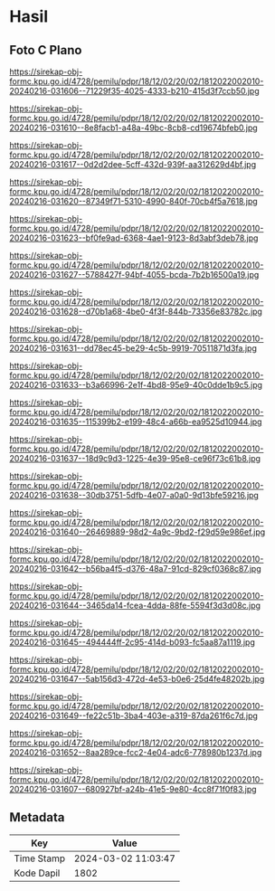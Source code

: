 # Hasil

## Foto C Plano

https://sirekap-obj-formc.kpu.go.id/4728/pemilu/pdpr/18/12/02/20/02/1812022002010-20240216-031606--71229f35-4025-4333-b210-415d3f7ccb50.jpg

https://sirekap-obj-formc.kpu.go.id/4728/pemilu/pdpr/18/12/02/20/02/1812022002010-20240216-031610--8e8facb1-a48a-49bc-8cb8-cd19674bfeb0.jpg

https://sirekap-obj-formc.kpu.go.id/4728/pemilu/pdpr/18/12/02/20/02/1812022002010-20240216-031617--0d2d2dee-5cff-432d-939f-aa312629d4bf.jpg

https://sirekap-obj-formc.kpu.go.id/4728/pemilu/pdpr/18/12/02/20/02/1812022002010-20240216-031620--87349f71-5310-4990-840f-70cb4f5a7618.jpg

https://sirekap-obj-formc.kpu.go.id/4728/pemilu/pdpr/18/12/02/20/02/1812022002010-20240216-031623--bf0fe9ad-6368-4ae1-9123-8d3abf3deb78.jpg

https://sirekap-obj-formc.kpu.go.id/4728/pemilu/pdpr/18/12/02/20/02/1812022002010-20240216-031627--5788427f-94bf-4055-bcda-7b2b16500a19.jpg

https://sirekap-obj-formc.kpu.go.id/4728/pemilu/pdpr/18/12/02/20/02/1812022002010-20240216-031628--d70b1a68-4be0-4f3f-844b-73356e83782c.jpg

https://sirekap-obj-formc.kpu.go.id/4728/pemilu/pdpr/18/12/02/20/02/1812022002010-20240216-031631--dd78ec45-be29-4c5b-9919-70511871d3fa.jpg

https://sirekap-obj-formc.kpu.go.id/4728/pemilu/pdpr/18/12/02/20/02/1812022002010-20240216-031633--b3a66996-2e1f-4bd8-95e9-40c0dde1b9c5.jpg

https://sirekap-obj-formc.kpu.go.id/4728/pemilu/pdpr/18/12/02/20/02/1812022002010-20240216-031635--115399b2-e199-48c4-a66b-ea9525d10944.jpg

https://sirekap-obj-formc.kpu.go.id/4728/pemilu/pdpr/18/12/02/20/02/1812022002010-20240216-031637--18d9c9d3-1225-4e39-95e8-ce96f73c61b8.jpg

https://sirekap-obj-formc.kpu.go.id/4728/pemilu/pdpr/18/12/02/20/02/1812022002010-20240216-031638--30db3751-5dfb-4e07-a0a0-9d13bfe59216.jpg

https://sirekap-obj-formc.kpu.go.id/4728/pemilu/pdpr/18/12/02/20/02/1812022002010-20240216-031640--26469889-98d2-4a9c-9bd2-f29d59e986ef.jpg

https://sirekap-obj-formc.kpu.go.id/4728/pemilu/pdpr/18/12/02/20/02/1812022002010-20240216-031642--b56ba4f5-d376-48a7-91cd-829cf0368c87.jpg

https://sirekap-obj-formc.kpu.go.id/4728/pemilu/pdpr/18/12/02/20/02/1812022002010-20240216-031644--3465da14-fcea-4dda-88fe-5594f3d3d08c.jpg

https://sirekap-obj-formc.kpu.go.id/4728/pemilu/pdpr/18/12/02/20/02/1812022002010-20240216-031645--494444ff-2c95-414d-b093-fc5aa87a1119.jpg

https://sirekap-obj-formc.kpu.go.id/4728/pemilu/pdpr/18/12/02/20/02/1812022002010-20240216-031647--5ab156d3-472d-4e53-b0e6-25d4fe48202b.jpg

https://sirekap-obj-formc.kpu.go.id/4728/pemilu/pdpr/18/12/02/20/02/1812022002010-20240216-031649--fe22c51b-3ba4-403e-a319-87da261f6c7d.jpg

https://sirekap-obj-formc.kpu.go.id/4728/pemilu/pdpr/18/12/02/20/02/1812022002010-20240216-031652--8aa289ce-fcc2-4e04-adc6-778980b1237d.jpg

https://sirekap-obj-formc.kpu.go.id/4728/pemilu/pdpr/18/12/02/20/02/1812022002010-20240216-031607--680927bf-a24b-41e5-9e80-4cc8f71f0f83.jpg


## Metadata

| Key        | Value               |
| ---------- | ------------------- |
| Time Stamp | 2024-03-02 11:03:47 |
| Kode Dapil | 1802                |



